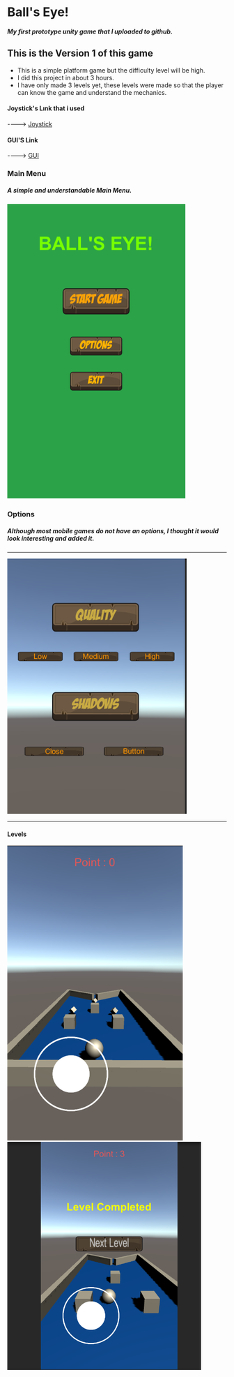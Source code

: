 # Ball's Eye!

***My first prototype unity game that I uploaded to github.***
## This is the Version 1 of this game ##
- This is a simple platform game but the difficulty level will be high.
- I did this project in about 3 hours.
- I have only made 3 levels yet, these levels were made so that the player can know the game and understand the mechanics.

#### Joystick's Lınk that i used 
----> [Joystick](https://assetstore.unity.com/packages/tools/input-management/joystick-pack-107631)

#### GUI'S Link
----> [GUI](https://assetstore.unity.com/packages/2d/gui/fantasy-wooden-gui-free-103811)

### Main Menu 
##### A simple and understandable Main Menu.
![](https://github.com/altayburakhan/Ball-s-Eye-/blob/main/Images/Ekran%20görüntüsü%202021-08-03%20151403.png)

### Options
##### Although most mobile games do not have an options, I thought it would look interesting and added it.

-------------------------------------------------------------------------------------------------------------

![](https://github.com/altayburakhan/Ball-s-Eye-/blob/main/Images/Ekran%20görüntüsü%202021-08-03%20151634.png)

-------------------------------------------------------------------------------------------------------------

#### Levels
![](https://github.com/altayburakhan/Ball-s-Eye-/blob/main/Images/Ekran%20görüntüsü%202021-08-03%20151658.png)
![](https://github.com/altayburakhan/Ball-s-Eye-/blob/main/Images/Ekran%20görüntüsü%202021-08-03%20151828.png)

